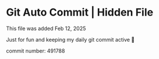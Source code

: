 # Git Auto Commit | Hidden File

This file was added Feb 12, 2025

Just for fun and keeping my daily git commit active 🤪

commit number: 491788
